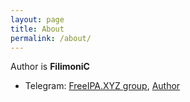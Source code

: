 ```yaml
---
layout: page
title: About
permalink: /about/
---
```


Author is **FilimoniC**
* Telegram: [FreeIPA.XYZ group](https://t.me/freeipa_xyz), [Author](https://t.me/FilimoniC)

